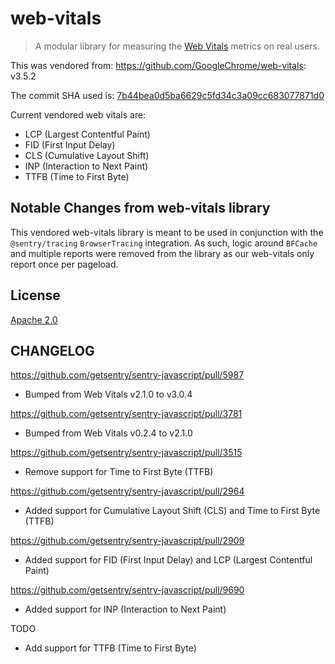 # web-vitals

> A modular library for measuring the [Web Vitals](https://web.dev/vitals/) metrics on real users.

This was vendored from: https://github.com/GoogleChrome/web-vitals: v3.5.2

The commit SHA used is:
[7b44bea0d5ba6629c5fd34c3a09cc683077871d0](https://github.com/GoogleChrome/web-vitals/tree/7b44bea0d5ba6629c5fd34c3a09cc683077871d0)

Current vendored web vitals are:

- LCP (Largest Contentful Paint)
- FID (First Input Delay)
- CLS (Cumulative Layout Shift)
- INP (Interaction to Next Paint)
- TTFB (Time to First Byte)

## Notable Changes from web-vitals library

This vendored web-vitals library is meant to be used in conjunction with the `@sentry/tracing` `BrowserTracing`
integration. As such, logic around `BFCache` and multiple reports were removed from the library as our web-vitals only
report once per pageload.

## License

[Apache 2.0](https://github.com/GoogleChrome/web-vitals/blob/master/LICENSE)

## CHANGELOG

https://github.com/getsentry/sentry-javascript/pull/5987

- Bumped from Web Vitals v2.1.0 to v3.0.4

https://github.com/getsentry/sentry-javascript/pull/3781

- Bumped from Web Vitals v0.2.4 to v2.1.0

https://github.com/getsentry/sentry-javascript/pull/3515

- Remove support for Time to First Byte (TTFB)

https://github.com/getsentry/sentry-javascript/pull/2964

- Added support for Cumulative Layout Shift (CLS) and Time to First Byte (TTFB)

https://github.com/getsentry/sentry-javascript/pull/2909

- Added support for FID (First Input Delay) and LCP (Largest Contentful Paint)

https://github.com/getsentry/sentry-javascript/pull/9690

- Added support for INP (Interaction to Next Paint)

TODO

- Add support for TTFB (Time to First Byte)
